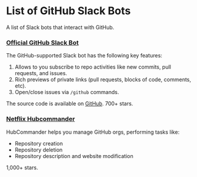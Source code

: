 # List of GitHub Slack Bots

A list of Slack bots that interact with GitHub.

### [Official GitHub Slack Bot](https://slack.github.com/)

The GitHub-supported Slack bot has the following key features:

1. Allows to you subscribe to repo activities like new commits, pull requests, and issues. 
2. Rich previews of private links (pull requests, blocks of code, comments, etc).
3. Open/close issues via `/github` commands.

The source code is available on [GitHub](https://github.com/integrations/slack). 700+ stars.

### [Netflix Hubcommander](https://github.com/Netflix/hubcommander)

HubCommander helps you manage GitHub orgs, performing tasks like:

* Repository creation
* Repository deletion
* Repository description and website modification

1,000+ stars.
